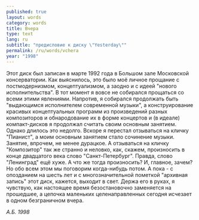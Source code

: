 ```yaml
---
published: true
layout: words
category: words
title: Вчера
type: text
lang: ru
subtitle: "предисловие к диску \"Yesterday\""
permalink: /ru/words/vchera
year: "1998"
---
```


Этот диск был записан в марте 1992 года в Большом зале Московской консерватории. Как выяснилось, это было моё личное прощание с постмодернизмом, концептуализмом, а заодно и с идеей "нового исполнительства". В тот момент я вовсе не собирался прощаться со всеми этими явлениями. Напротив, я собирался продолжать быть "выдающимся исполнителем современной музыки", а конструирование красивых концептуальных программ из произведений разных композиторов и обнародование их в форме концертов и (в идеале) компакт-дисков я продолжал считать своим основным занятием. Однако длилось это недолго. Вскоре я перестал отзываться на кличку "Пианист", а моим основным занятием стало сочинение музыки. Занятие, впрочем, не менее дурацкое. А отзываться на кличку "Композитор" так же странно и неловко, как, скажем, произносить в конце двадцатого века слово "Санкт-Петербург". Правда, слово "Ленинград" ещё хуже. А что же тогда произносить? И, главное, зачем? Но обо всем этом мы поговорим когда-нибудь потом. А пока - с опозданием на шесть лет и с многозначительной пометкой "архивная запись" этот диск, кажется, выходит в свет. Держа его в руках, я чувствую, как настоящее время безостановочно заменяется на прошедшее, а цепочка маленьких целенаправленных сегодня исчезает в одном безграничном вчера.

_А.Б. 1998_